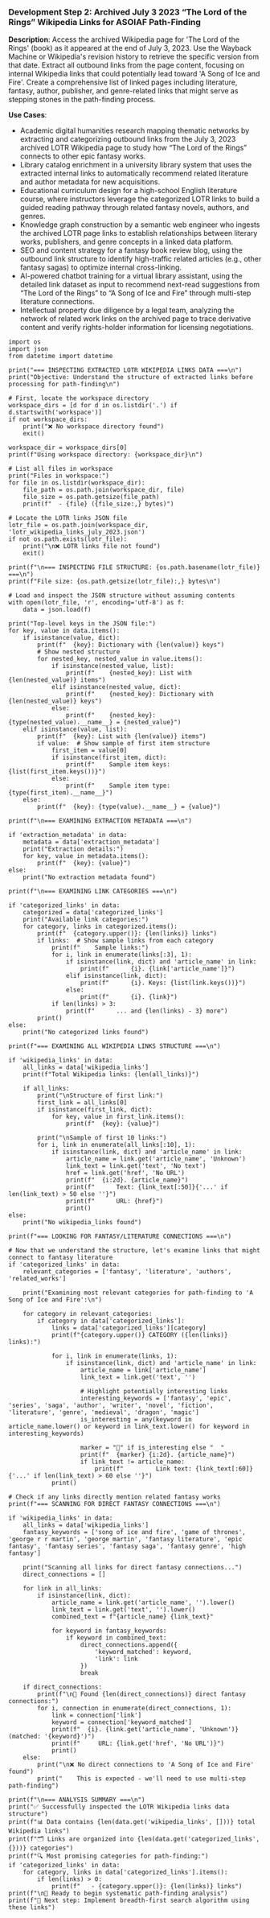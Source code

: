 ### Development Step 2: Archived July 3 2023 “The Lord of the Rings” Wikipedia Links for ASOIAF Path-Finding

**Description**: Access the archived Wikipedia page for 'The Lord of the Rings' (book) as it appeared at the end of July 3, 2023. Use the Wayback Machine or Wikipedia's revision history to retrieve the specific version from that date. Extract all outbound links from the page content, focusing on internal Wikipedia links that could potentially lead toward 'A Song of Ice and Fire'. Create a comprehensive list of linked pages including literature, fantasy, author, publisher, and genre-related links that might serve as stepping stones in the path-finding process.

**Use Cases**:
- Academic digital humanities research mapping thematic networks by extracting and categorizing outbound links from the July 3, 2023 archived LOTR Wikipedia page to study how “The Lord of the Rings” connects to other epic fantasy works.
- Library catalog enrichment in a university library system that uses the extracted internal links to automatically recommend related literature and author metadata for new acquisitions.
- Educational curriculum design for a high-school English literature course, where instructors leverage the categorized LOTR links to build a guided reading pathway through related fantasy novels, authors, and genres.
- Knowledge graph construction by a semantic web engineer who ingests the archived LOTR page links to establish relationships between literary works, publishers, and genre concepts in a linked data platform.
- SEO and content strategy for a fantasy book review blog, using the outbound link structure to identify high-traffic related articles (e.g., other fantasy sagas) to optimize internal cross-linking.
- AI-powered chatbot training for a virtual library assistant, using the detailed link dataset as input to recommend next-read suggestions from “The Lord of the Rings” to “A Song of Ice and Fire” through multi-step literature connections.
- Intellectual property due diligence by a legal team, analyzing the network of related work links on the archived page to trace derivative content and verify rights-holder information for licensing negotiations.

```
import os
import json
from datetime import datetime

print("=== INSPECTING EXTRACTED LOTR WIKIPEDIA LINKS DATA ===\n")
print("Objective: Understand the structure of extracted links before processing for path-finding\n")

# First, locate the workspace directory
workspace_dirs = [d for d in os.listdir('.') if d.startswith('workspace')]
if not workspace_dirs:
    print("❌ No workspace directory found")
    exit()

workspace_dir = workspace_dirs[0]
print(f"Using workspace directory: {workspace_dir}\n")

# List all files in workspace
print("Files in workspace:")
for file in os.listdir(workspace_dir):
    file_path = os.path.join(workspace_dir, file)
    file_size = os.path.getsize(file_path)
    print(f"  - {file} ({file_size:,} bytes)")

# Locate the LOTR links JSON file
lotr_file = os.path.join(workspace_dir, 'lotr_wikipedia_links_july_2023.json')
if not os.path.exists(lotr_file):
    print("\n❌ LOTR links file not found")
    exit()

print(f"\n=== INSPECTING FILE STRUCTURE: {os.path.basename(lotr_file)} ===\n")
print(f"File size: {os.path.getsize(lotr_file):,} bytes\n")

# Load and inspect the JSON structure without assuming contents
with open(lotr_file, 'r', encoding='utf-8') as f:
    data = json.load(f)

print("Top-level keys in the JSON file:")
for key, value in data.items():
    if isinstance(value, dict):
        print(f"  {key}: Dictionary with {len(value)} keys")
        # Show nested structure
        for nested_key, nested_value in value.items():
            if isinstance(nested_value, list):
                print(f"    {nested_key}: List with {len(nested_value)} items")
            elif isinstance(nested_value, dict):
                print(f"    {nested_key}: Dictionary with {len(nested_value)} keys")
            else:
                print(f"    {nested_key}: {type(nested_value).__name__} = {nested_value}")
    elif isinstance(value, list):
        print(f"  {key}: List with {len(value)} items")
        if value:  # Show sample of first item structure
            first_item = value[0]
            if isinstance(first_item, dict):
                print(f"    Sample item keys: {list(first_item.keys())}")
            else:
                print(f"    Sample item type: {type(first_item).__name__}")
    else:
        print(f"  {key}: {type(value).__name__} = {value}")

print(f"\n=== EXAMINING EXTRACTION METADATA ===\n")

if 'extraction_metadata' in data:
    metadata = data['extraction_metadata']
    print("Extraction details:")
    for key, value in metadata.items():
        print(f"  {key}: {value}")
else:
    print("No extraction metadata found")

print(f"\n=== EXAMINING LINK CATEGORIES ===\n")

if 'categorized_links' in data:
    categorized = data['categorized_links']
    print("Available link categories:")
    for category, links in categorized.items():
        print(f"  {category.upper()}: {len(links)} links")
        if links:  # Show sample links from each category
            print(f"    Sample links:")
            for i, link in enumerate(links[:3], 1):
                if isinstance(link, dict) and 'article_name' in link:
                    print(f"      {i}. {link['article_name']}")
                elif isinstance(link, dict):
                    print(f"      {i}. Keys: {list(link.keys())}")
                else:
                    print(f"      {i}. {link}")
            if len(links) > 3:
                print(f"      ... and {len(links) - 3} more")
        print()
else:
    print("No categorized links found")

print(f"=== EXAMINING ALL WIKIPEDIA LINKS STRUCTURE ===\n")

if 'wikipedia_links' in data:
    all_links = data['wikipedia_links']
    print(f"Total Wikipedia links: {len(all_links)}")
    
    if all_links:
        print("\nStructure of first link:")
        first_link = all_links[0]
        if isinstance(first_link, dict):
            for key, value in first_link.items():
                print(f"  {key}: {value}")
        
        print("\nSample of first 10 links:")
        for i, link in enumerate(all_links[:10], 1):
            if isinstance(link, dict) and 'article_name' in link:
                article_name = link.get('article_name', 'Unknown')
                link_text = link.get('text', 'No text')
                href = link.get('href', 'No URL')
                print(f"  {i:2d}. {article_name}")
                print(f"      Text: {link_text[:50]}{'...' if len(link_text) > 50 else ''}")
                print(f"      URL: {href}")
                print()
else:
    print("No wikipedia_links found")

print(f"=== LOOKING FOR FANTASY/LITERATURE CONNECTIONS ===\n")

# Now that we understand the structure, let's examine links that might connect to fantasy literature
if 'categorized_links' in data:
    relevant_categories = ['fantasy', 'literature', 'authors', 'related_works']
    
    print("Examining most relevant categories for path-finding to 'A Song of Ice and Fire':\n")
    
    for category in relevant_categories:
        if category in data['categorized_links']:
            links = data['categorized_links'][category]
            print(f"{category.upper()} CATEGORY ({len(links)} links):")
            
            for i, link in enumerate(links, 1):
                if isinstance(link, dict) and 'article_name' in link:
                    article_name = link['article_name']
                    link_text = link.get('text', '')
                    
                    # Highlight potentially interesting links
                    interesting_keywords = ['fantasy', 'epic', 'series', 'saga', 'author', 'writer', 'novel', 'fiction', 'literature', 'genre', 'medieval', 'dragon', 'magic']
                    is_interesting = any(keyword in article_name.lower() or keyword in link_text.lower() for keyword in interesting_keywords)
                    
                    marker = "🌟" if is_interesting else "  "
                    print(f"  {marker} {i:2d}. {article_name}")
                    if link_text != article_name:
                        print(f"         Link text: {link_text[:60]}{'...' if len(link_text) > 60 else ''}")
            print()

# Check if any links directly mention related fantasy works
print(f"=== SCANNING FOR DIRECT FANTASY CONNECTIONS ===\n")

if 'wikipedia_links' in data:
    all_links = data['wikipedia_links']
    fantasy_keywords = ['song of ice and fire', 'game of thrones', 'george r r martin', 'george martin', 'fantasy literature', 'epic fantasy', 'fantasy series', 'fantasy saga', 'fantasy genre', 'high fantasy']
    
    print("Scanning all links for direct fantasy connections...")
    direct_connections = []
    
    for link in all_links:
        if isinstance(link, dict):
            article_name = link.get('article_name', '').lower()
            link_text = link.get('text', '').lower()
            combined_text = f"{article_name} {link_text}"
            
            for keyword in fantasy_keywords:
                if keyword in combined_text:
                    direct_connections.append({
                        'keyword_matched': keyword,
                        'link': link
                    })
                    break
    
    if direct_connections:
        print(f"\n🎯 Found {len(direct_connections)} direct fantasy connections:")
        for i, connection in enumerate(direct_connections, 1):
            link = connection['link']
            keyword = connection['keyword_matched']
            print(f"  {i}. {link.get('article_name', 'Unknown')} (matched: '{keyword}')")
            print(f"     URL: {link.get('href', 'No URL')}")
            print()
    else:
        print("\n❌ No direct connections to 'A Song of Ice and Fire' found")
        print("    This is expected - we'll need to use multi-step path-finding")

print(f"\n=== ANALYSIS SUMMARY ===\n")
print("✅ Successfully inspected the LOTR Wikipedia links data structure")
print(f"📊 Data contains {len(data.get('wikipedia_links', []))} total Wikipedia links")
print(f"🗂️ Links are organized into {len(data.get('categorized_links', {}))} categories")
print(f"🔍 Most promising categories for path-finding:")
if 'categorized_links' in data:
    for category, links in data['categorized_links'].items():
        if len(links) > 0:
            print(f"   - {category.upper()}: {len(links)} links")
print(f"\n🎯 Ready to begin systematic path-finding analysis")
print(f"📝 Next step: Implement breadth-first search algorithm using these links")
```